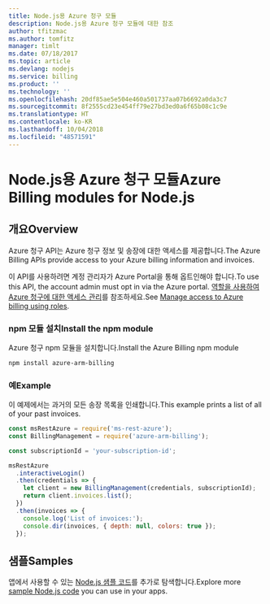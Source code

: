 ```yaml
---
title: Node.js용 Azure 청구 모듈
description: Node.js용 Azure 청구 모듈에 대한 참조
author: tfitzmac
ms.author: tomfitz
manager: timlt
ms.date: 07/18/2017
ms.topic: article
ms.devlang: nodejs
ms.service: billing
ms.product: ''
ms.technology: ''
ms.openlocfilehash: 20df85ae5e504e460a501737aa07b6692a0da3c7
ms.sourcegitcommit: 8f2555cd23e454ff79e27bd3ed0a6f65b08c1c9e
ms.translationtype: HT
ms.contentlocale: ko-KR
ms.lasthandoff: 10/04/2018
ms.locfileid: "48571591"
---
```

# <a name="azure-billing-modules-for-nodejs"></a><span data-ttu-id="b2da6-103">Node.js용 Azure 청구 모듈</span><span class="sxs-lookup"><span data-stu-id="b2da6-103">Azure Billing modules for Node.js</span></span>

## <a name="overview"></a><span data-ttu-id="b2da6-104">개요</span><span class="sxs-lookup"><span data-stu-id="b2da6-104">Overview</span></span>
<span data-ttu-id="b2da6-105">Azure 청구 API는 Azure 청구 정보 및 송장에 대한 액세스를 제공합니다.</span><span class="sxs-lookup"><span data-stu-id="b2da6-105">The Azure Billing APIs provide access to your Azure billing information and invoices.</span></span>

<span data-ttu-id="b2da6-106">이 API를 사용하려면 계정 관리자가 Azure Portal을 통해 옵트인해야 합니다.</span><span class="sxs-lookup"><span data-stu-id="b2da6-106">To use this API, the account admin must opt in via the Azure portal.</span></span> <span data-ttu-id="b2da6-107">[역할을 사용하여 Azure 청구에 대한 액세스 관리](https://docs.microsoft.com/azure/billing/billing-manage-access)를 참조하세요.</span><span class="sxs-lookup"><span data-stu-id="b2da6-107">See [Manage access to Azure billing using roles](https://docs.microsoft.com/azure/billing/billing-manage-access).</span></span>

### <a name="install-the-npm-module"></a><span data-ttu-id="b2da6-108">npm 모듈 설치</span><span class="sxs-lookup"><span data-stu-id="b2da6-108">Install the npm module</span></span> 

<span data-ttu-id="b2da6-109">Azure 청구 npm 모듈을 설치합니다.</span><span class="sxs-lookup"><span data-stu-id="b2da6-109">Install the Azure Billing npm module</span></span> 

```bash
npm install azure-arm-billing
```
### <a name="example"></a><span data-ttu-id="b2da6-110">예</span><span class="sxs-lookup"><span data-stu-id="b2da6-110">Example</span></span> 
 
<span data-ttu-id="b2da6-111">이 예제에서는 과거의 모든 송장 목록을 인쇄합니다.</span><span class="sxs-lookup"><span data-stu-id="b2da6-111">This example prints a list of all of your past invoices.</span></span>
 
```javascript 
const msRestAzure = require('ms-rest-azure');
const BillingManagement = require('azure-arm-billing');

const subscriptionId = 'your-subscription-id';

msRestAzure
  .interactiveLogin()
  .then(credentials => {
    let client = new BillingManagement(credentials, subscriptionId);
    return client.invoices.list();
  })
  .then(invoices => {
    console.log('List of invoices:');
    console.dir(invoices, { depth: null, colors: true });
  });
``` 


## <a name="samples"></a><span data-ttu-id="b2da6-112">샘플</span><span class="sxs-lookup"><span data-stu-id="b2da6-112">Samples</span></span>

<span data-ttu-id="b2da6-113">앱에서 사용할 수 있는 [Node.js 샘플 코드](https://azure.microsoft.com/resources/samples/?platform=nodejs)를 추가로 탐색합니다.</span><span class="sxs-lookup"><span data-stu-id="b2da6-113">Explore more [sample Node.js code](https://azure.microsoft.com/resources/samples/?platform=nodejs) you can use in your apps.</span></span>
